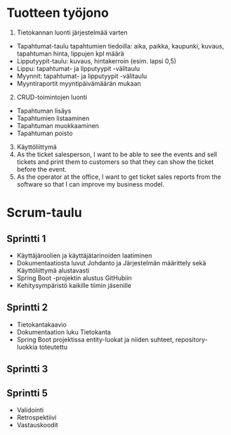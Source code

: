 # Tuotteen työjono
1. Tietokannan luonti järjestelmää varten
- Tapahtumat-taulu tapahtumien tiedoilla: aika, paikka, kaupunki, kuvaus, tapahtuman hinta, lippujen kpl määrä
- Lipputyypit-taulu: kuvaus, hintakerroin (esim. lapsi 0,5)  
- Lippu: tapahtumat- ja lipputyypit -välitaulu
- Myynnit: tapahtumat- ja lipputyypit -välitaulu
- Myyntiraportit myyntipäivämäärän mukaan
2. CRUD-toimintojen luonti
- Tapahtuman lisäys
- Tapahtumien listaaminen
- Tapahtuman muokkaaminen
- Tapahtuman poisto
3. Käyttöliittymä
4. As the ticket salesperson, I want to be able to see the events and sell tickets and print them to customers so that they can show the ticket before the event.
5. As the operator at the office, I want to get ticket sales reports from the software so that I can improve my business model.

# Scrum-taulu
## Sprintti 1
- Käyttäjäroolien ja käyttäjätarinoiden laatiminen
- Dokumentaatiosta luvut Johdanto ja Järjestelmän määrittely sekä Käyttöliittymä alustavasti
- Spring Boot -projektin alustus GitHubiin
- Kehitysympäristö kaikille tiimin jäsenille

## Sprintti 2
- Tietokantakaavio
- Dokumentaation luku Tietokanta
- Spring Boot projektissa entity-luokat ja niiden suhteet, repository-luokkia toteutettu


## Sprintti 3


## Sprintti 5
- Validointi
- Retrospektiivi
- Vastauskoodit